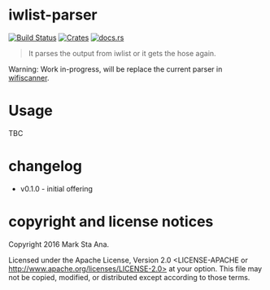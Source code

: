 # iwlist-parser

[![Build Status](https://travis-ci.org/booyaa/iwlist-parser.svg?branch=master)](https://travis-ci.org/booyaa/iwlist-parser)
[![Crates](https://img.shields.io/crates/v/iwlist-parser.svg)](https://crates.io/crates/iwlist-parser)
[![docs.rs](https://docs.rs/iwlist-parser/badge.svg)](https://docs.rs/iwlist-parser)


> It parses the output from iwlist or it gets the hose again.

Warning: Work in-progress, will be replace the current parser in [wifiscanner](https://github.com/booyaa/wifiscanner/).
# Usage

TBC

# changelog

- v0.1.0 - initial offering

# copyright and license notices

Copyright 2016 Mark Sta Ana.

Licensed under the Apache License, Version 2.0 <LICENSE-APACHE or
http://www.apache.org/licenses/LICENSE-2.0> at your option. This file may not
be copied, modified, or distributed except according to those terms.
